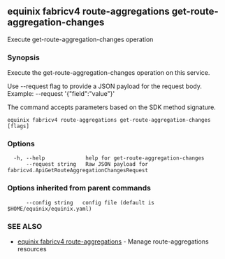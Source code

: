 ## equinix fabricv4 route-aggregations get-route-aggregation-changes

Execute get-route-aggregation-changes operation

### Synopsis

Execute the get-route-aggregation-changes operation on this service.

Use --request flag to provide a JSON payload for the request body.
Example: --request '{"field":"value"}'

The command accepts parameters based on the SDK method signature.

```
equinix fabricv4 route-aggregations get-route-aggregation-changes [flags]
```

### Options

```
  -h, --help             help for get-route-aggregation-changes
      --request string   Raw JSON payload for fabricv4.ApiGetRouteAggregationChangesRequest
```

### Options inherited from parent commands

```
      --config string   config file (default is $HOME/equinix/equinix.yaml)
```

### SEE ALSO

* [equinix fabricv4 route-aggregations](equinix_fabricv4_route-aggregations.md)	 - Manage route-aggregations resources

